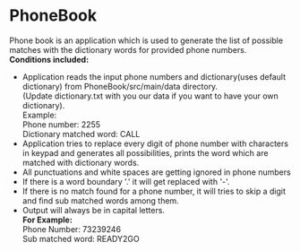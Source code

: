 # PhoneBook
Phone book is an application which is used to generate the list of possible matches with the dictionary words for provided phone numbers.\
**Conditions included:**
- Application reads the input phone numbers and dictionary(uses default dictionary) from PhoneBook/src/main/data directory.<br/>
  (Update dictionary.txt with you our data  if you want to have your own dictionary).<br/>
  Example:<br/>
  Phone number: 2255<br/>
  Dictionary matched word: CALL<br/>
- Application tries to replace every digit of phone number with characters in keypad and generates all possibilities, prints the word which are matched with dictionary words.<br/>
- All punctuations and white spaces are getting ignored in phone numbers
- If there is a word boundary '.' it will get replaced with '-'.<br/>
- If there is no match found for a phone number, it will tries to skip a digit and find sub matched words among them.<br/>
- Output will always be in capital letters.<br/>
  **For Example:**<br/>
   Phone Number: 73239246<br/>
   Sub matched word: READY2GO<br/>